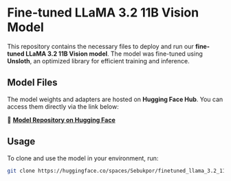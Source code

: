 # Fine-tuned LLaMA 3.2 11B Vision Model  

This repository contains the necessary files to deploy and run our **fine-tuned LLaMA 3.2 11B Vision model**. The model was fine-tuned using **Unsloth**, an optimized library for efficient training and inference.  

## Model Files  
The model weights and adapters are hosted on **Hugging Face Hub**. You can access them directly via the link below:  

🔗 **[Model Repository on Hugging Face](https://huggingface.co/spaces/Sebukpor/finetuned_llama_3.2_11B/tree/main>)**  

## Usage  
To clone and use the model in your environment, run:  

```bash
git clone https://huggingface.co/spaces/Sebukpor/finetuned_llama_3.2_11B>
